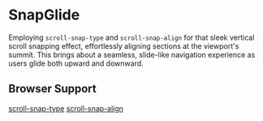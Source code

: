 # SnapGlide

Employing `scroll-snap-type` and `scroll-snap-align` for that sleek vertical scroll snapping effect, effortlessly aligning sections at the viewport's summit. This brings about a seamless, slide-like navigation experience as users glide both upward and downward.

## Browser Support

[scroll-snap-type](https://caniuse.com/?search=scroll-snap-type)
[scroll-snap-align](https://caniuse.com/?search=scroll-snap-align)
